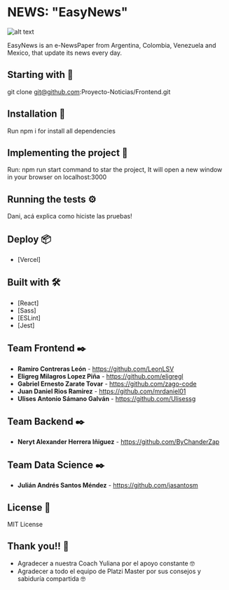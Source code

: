 # NEWS: "EasyNews"

![alt text](https://s3.us-west-2.amazonaws.com/secure.notion-static.com/0bf57306-b83e-4764-b82f-10348ef7b4e6/321123.png?X-Amz-Algorithm=AWS4-HMAC-SHA256&X-Amz-Credential=AKIAT73L2G45O3KS52Y5%2F20201020%2Fus-west-2%2Fs3%2Faws4_request&X-Amz-Date=20201020T181258Z&X-Amz-Expires=86400&X-Amz-Signature=bf81a4eb00d8a3d3aedcc7b12fa810c37c9921dccf87b043bb43050843f7ed81&X-Amz-SignedHeaders=host&response-content-disposition=filename%20%3D%22321123.png%22)

EasyNews is an e-NewsPaper from Argentina, Colombia, Venezuela and Mexico, that update its news every day.

## Starting with 🚀

git clone git@github.com:Proyecto-Noticias/Frontend.git

## Installation 🔧

Run npm i for install all dependencies

## Implementing the project 🔧

Run: npm run start command to star the project, It will open a new window in your browser on localhost:3000

## Running the tests ⚙️

Dani, acá explica como hiciste las pruebas!

## Deploy 📦

* [Vercel]

## Built with 🛠️

* [React]
* [Sass]
* [ESLint]
* [Jest]

## Team Frontend ✒️

* **Ramiro Contreras León** - https://github.com/LeonLSV
* **Eligreg Milagros Lopez Piña** - https://github.com/eligregl
* **Gabriel Ernesto Zarate Tovar** - https://github.com/zago-code
* **Juan Daniel Rios Ramirez** - https://github.com/mrdaniel01
* **Ulises Antonio Sámano Galván** - https://github.com/Ulisessg

## Team Backend ✒️

* **Neryt Alexander Herrera Iñiguez** - https://github.com/ByChanderZap

## Team Data Science ✒️

* **Julián Andrés Santos Méndez** - https://github.com/jasantosm

## License 📄

MIT License 

## Thank you!! 🎁

* Agradecer a nuestra Coach Yuliana por el apoyo constante 🤓
* Agradecer a todo el equipo de Platzi Master por sus consejos y sabiduría compartida 🤓



